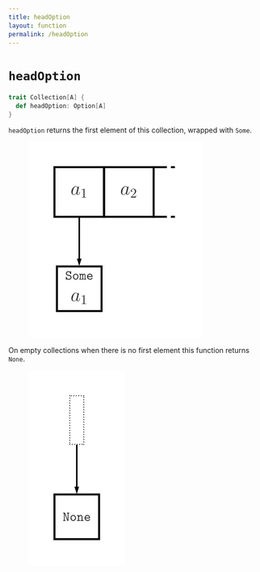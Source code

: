 ```yaml
---
title: headOption
layout: function
permalink: /headOption
---
```


# `headOption`

~~~ scala
trait Collection[A] {
  def headOption: Option[A]
}
~~~

`headOption` returns the first element of this collection, wrapped with `Some`.

<figure class="diagram">
  <img src="images/headOption.svg" alt="headOption function">
  <!-- <figcaption class="diagram-desc"></figcaption> -->
</figure>

On empty collections when there is no first element this function returns `None`.

<figure class="diagram">
  <img src="images/headOption.2.svg" alt="headOption function">
  <!-- <figcaption class="diagram-desc"></figcaption> -->
</figure>

